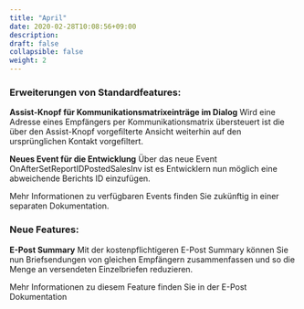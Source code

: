 ```yaml
---
title: "April"
date: 2020-02-28T10:08:56+09:00
description: 
draft: false
collapsible: false
weight: 2
---
```

### Erweiterungen von Standardfeatures:

**Assist-Knopf für Kommunikationsmatrixeinträge im Dialog**
Wird eine Adresse eines Empfängers per Kommunikationsmatrix übersteuert ist die über den Assist-Knopf vorgefilterte Ansicht weiterhin auf den ursprünglichen Kontakt vorgefiltert.

**Neues Event für die Entwicklung**
Über das neue Event OnAfterSetReportIDPostedSalesInv ist es Entwicklern nun möglich eine abweichende Berichts ID einzufügen.

Mehr Informationen zu verfügbaren Events finden Sie zukünftig in einer separaten Dokumentation.

### Neue Features:

**E-Post Summary**
Mit der kostenpflichtigeren E-Post Summary können Sie nun Briefsendungen von gleichen Empfängern zusammenfassen und so die Menge an versendeten Einzelbriefen reduzieren.

Mehr Informationen zu diesem Feature finden Sie in der E-Post Dokumentation